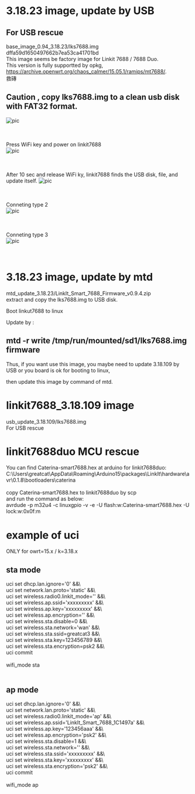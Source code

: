 # 3.18.23 image, update by USB
## For USB rescue  
base_image_0.94_3.18.23/lks7688.img  
dffa59d1650497662b7ea53ca41701bd  
This image seems be factory image for Linkit 7688 / 7688 Duo.  
This version is fully supportted by opkg, https://archive.openwrt.org/chaos_calmer/15.05.1/ramips/mt7688/.  
救磚   

## Caution , copy lks7688.img to a clean usb disk with FAT32 format.

![pic](pic/demo.jpg)<br><br><br>

Press WiFi key and power on linkit7688  
![pic](pic/demo1.png)<br><br><br>


After 10 sec and release WiFi ky, linkit7688 finds the USB disk, file, and update itself.
![pic](pic/demo2.png)<br><br><br>

Conneting type 2  
![pic](pic/demo7.jpg)<br><br><br>

Conneting type 3  
![pic](pic/demo8.jpg)<br><br><br>



# 3.18.23 image, update by mtd
mtd_update_3.18.23/LinkIt_Smart_7688_Firmware_v0.9.4.zip<br>
extract and copy the lks7688.img to USB disk.   

Boot linkut7688 to linux  

Update by :  

## mtd -r write /tmp/run/mounted/sd1/lks7688.img firmware  

Thus, if you want use this image, you maybe need to update 3.18.109 by USB or you board is ok for booting to  linux,  

then update this image by command of mtd.  

# linkit7688_3.18.109 image
usb_update_3.18.109/lks7688.img <br>
For USB rescue


# linkit7688duo MCU rescue
You can find Caterina-smart7688.hex at arduino for linkit7688duo:  
C:\Users\greatcat\AppData\Roaming\Arduino15\packages\LinkIt\hardware\avr\0.1.8\bootloaders\caterina  
<br>
copy Caterina-smart7688.hex to linkit7688duo by scp  
and run the command as below:  
avrdude -p m32u4 -c linuxgpio -v -e -U flash:w:Caterina-smart7688.hex -U lock:w:0x0f:m  

# example of uci
ONLY for owrt=15.x / k=3.18.x <br>
## sta mode
uci set dhcp.lan.ignore='0' &&\ <br>
uci set network.lan.proto='static' &&\ <br>
uci set wireless.radio0.linkit_mode='' &&\ <br>
uci set wireless.ap.ssid='xxxxxxxxx' &&\ <br>
uci set wireless.ap.key='xxxxxxxxx' &&\ <br>
uci set wireless.ap.encryption='' &&\ <br>
uci set wireless.sta.disable=0 &&\ <br>
uci set wireless.sta.network='wan' &&\ <br>
uci set wireless.sta.ssid=greatcat3 &&\ <br>
uci set wireless.sta.key=123456789 &&\ <br>
uci set wireless.sta.encryption=psk2 &&\ <br>
uci commit <br>
<br>
wifi_mode sta <br>
<br>
## ap mode
uci set dhcp.lan.ignore='0' &&\ <br>
uci set network.lan.proto='static' &&\ <br>
uci set wireless.radio0.linkit_mode='ap' &&\ <br>
uci set wireless.ap.ssid='LinkIt_Smart_7688_1C1497a' &&\ <br>
uci set wireless.ap.key='123456aaa' &&\ <br>
uci set wireless.ap.encryption='psk2' &&\ <br>
uci set wireless.sta.disable=1 &&\ <br>
uci set wireless.sta.network=''  &&\ <br>
uci set wireless.sta.ssid='xxxxxxxxx' &&\ <br>
uci set wireless.sta.key='xxxxxxxxx' &&\ <br>
uci set wireless.sta.encryption='psk2' &&\ <br>
uci commit<br>
<br>
wifi_mode ap<br>
